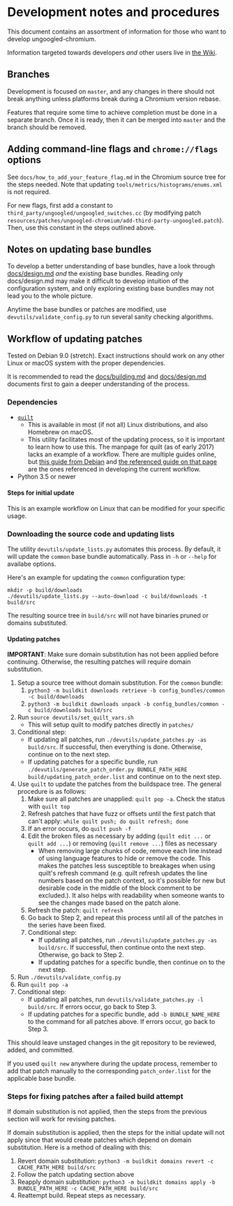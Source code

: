 # Development notes and procedures

This document contains an assortment of information for those who want to develop ungoogled-chromium.

Information targeted towards developers *and* other users live in [the Wiki](//ungoogled-software.github.io/ungoogled-chromium-wiki/).

## Branches

Development is focused on `master`, and any changes in there should not break anything unless platforms break during a Chromium version rebase.

Features that require some time to achieve completion must be done in a separate branch. Once it is ready, then it can be merged into `master` and the branch should be removed.

## Adding command-line flags and `chrome://flags` options

See `docs/how_to_add_your_feature_flag.md` in the Chromium source tree for the steps needed. Note that updating `tools/metrics/histograms/enums.xml` is not required.

For new flags, first add a constant to `third_party/ungoogled/ungoogled_switches.cc` (by modifying patch `resources/patches/ungoogled-chromium/add-third-party-ungoogled.patch`). Then, use this constant in the steps outlined above.

## Notes on updating base bundles

To develop a better understanding of base bundles, have a look through [docs/design.md](docs/design.md) *and* the existing base bundles. Reading only docs/design.md may make it difficult to develop intuition of the configuration system, and only exploring existing base bundles may not lead you to the whole picture.

Anytime the base bundles or patches are modified, use `devutils/validate_config.py` to run several sanity checking algorithms.

## Workflow of updating patches

Tested on Debian 9.0 (stretch). Exact instructions should work on any other Linux or macOS system with the proper dependencies.

It is recommended to read the [docs/building.md](docs/building.md) and [docs/design.md](docs/design.md) documents first to gain a deeper understanding of the process.

### Dependencies

* [`quilt`](http://savannah.nongnu.org/projects/quilt)
    * This is available in most (if not all) Linux distributions, and also Homebrew on macOS.
    * This utility facilitates most of the updating process, so it is important to learn how to use this. The manpage for quilt (as of early 2017) lacks an example of a workflow. There are multiple guides online, but [this guide from Debian](https://wiki.debian.org/UsingQuilt) and [the referenced guide on that page](https://raphaelhertzog.com/2012/08/08/how-to-use-quilt-to-manage-patches-in-debian-packages/) are the ones referenced in developing the current workflow.
* Python 3.5 or newer

#### Steps for initial update

This is an example workflow on Linux that can be modified for your specific usage.

### Downloading the source code and updating lists

The utility `devutils/update_lists.py` automates this process. By default, it will update the `common` base bundle automatically. Pass in `-h` or `--help` for availabe options.

Here's an example for updating the `common` configuration type:

```
mkdir -p build/downloads
./devutils/update_lists.py --auto-download -c build/downloads -t build/src
```

The resulting source tree in `build/src` will not have binaries pruned or domains substituted.

#### Updating patches

**IMPORTANT**: Make sure domain substitution has not been applied before continuing. Otherwise, the resulting patches will require domain substitution.

1. Setup a source tree without domain substitution. For the `common` bundle:
    1. `python3 -m buildkit downloads retrieve -b config_bundles/common -c build/downloads`
    2. `python3 -m buildkit downloads unpack -b config_bundles/common -c build/downloads build/src`
2. Run `source devutils/set_quilt_vars.sh`
    * This will setup quilt to modify patches directly in `patches/`
3. Conditional step:
    * If updating all patches, run `./devutils/update_patches.py -as build/src`. If successful, then everything is done. Otherwise, continue on to the next step.
    * If updating patches for a specific bundle, run `./devutils/generate_patch_order.py BUNDLE_PATH_HERE build/updating_patch_order.list` and continue on to the next step.
4. Use `quilt` to update the patches from the buildspace tree. The general procedure is as follows:
    1. Make sure all patches are unapplied: `quilt pop -a`. Check the status with `quilt top`
    2. Refresh patches that have fuzz or offsets until the first patch that can't apply: `while quilt push; do quilt refresh; done`
    3. If an error occurs, do `quilt push -f`
    4. Edit the broken files as necessary by adding (`quilt edit ...` or `quilt add ...`) or removing (`quilt remove ...`) files as necessary
        * When removing large chunks of code, remove each line instead of using language features to hide or remove the code. This makes the patches less susceptible to breakages when using quilt's refresh command (e.g. quilt refresh updates the line numbers based on the patch context, so it's possible for new but desirable code in the middle of the block comment to be excluded.). It also helps with readability when someone wants to see the changes made based on the patch alone.
    5. Refresh the patch: `quilt refresh`
    6. Go back to Step 2, and repeat this process until all of the patches in the series have been fixed.
    7. Conditional step:
        * If updating all patches, run `./devutils/update_patches.py -as build/src`. If successful, then continue onto the next step. Otherwise, go back to Step 2.
        * If updating patches for a specific bundle, then continue on to the next step.
5. Run `./devutils/validate_config.py`
6. Run `quilt pop -a`
7. Conditional step:
    * If updating all patches, run `devutils/validate_patches.py -l build/src`. If errors occur, go back to Step 3.
    * If updating patches for a specific bundle, add `-b BUNDLE_NAME_HERE` to the command for all patches above. If errors occur, go back to Step 3.

This should leave unstaged changes in the git repository to be reviewed, added, and committed.

If you used `quilt new` anywhere during the update process, remember to add that patch manually to the corresponding `patch_order.list` for the applicable base bundle.

### Steps for fixing patches after a failed build attempt

If domain substitution is not applied, then the steps from the previous section will work for revising patches.

If domain substitution is applied, then the steps for the initial update will not apply since that would create patches which depend on domain substitution. Here is a method of dealing with this:

1. Revert domain substitution: `python3 -m buildkit domains revert -c CACHE_PATH_HERE build/src`
2. Follow the patch updating section above
3. Reapply domain substitution: `python3 -m buildkit domains apply -b BUNDLE_PATH_HERE -c CACHE_PATH_HERE build/src`
4. Reattempt build. Repeat steps as necessary.
